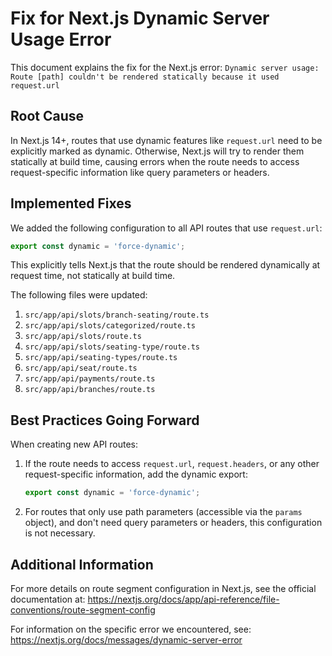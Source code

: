 # Fix for Next.js Dynamic Server Usage Error

This document explains the fix for the Next.js error:
`Dynamic server usage: Route [path] couldn't be rendered statically because it used request.url`

## Root Cause

In Next.js 14+, routes that use dynamic features like `request.url` need to be explicitly marked as dynamic. Otherwise, Next.js will try to render them statically at build time, causing errors when the route needs to access request-specific information like query parameters or headers.

## Implemented Fixes

We added the following configuration to all API routes that use `request.url`:

```typescript
export const dynamic = 'force-dynamic';
```

This explicitly tells Next.js that the route should be rendered dynamically at request time, not statically at build time.

The following files were updated:

1. `src/app/api/slots/branch-seating/route.ts`
2. `src/app/api/slots/categorized/route.ts`
3. `src/app/api/slots/route.ts`
4. `src/app/api/slots/seating-type/route.ts`
5. `src/app/api/seating-types/route.ts`
6. `src/app/api/seat/route.ts`
7. `src/app/api/payments/route.ts`
8. `src/app/api/branches/route.ts`

## Best Practices Going Forward

When creating new API routes:

1. If the route needs to access `request.url`, `request.headers`, or any other request-specific information, add the dynamic export:
   
   ```typescript
   export const dynamic = 'force-dynamic';
   ```

2. For routes that only use path parameters (accessible via the `params` object), and don't need query parameters or headers, this configuration is not necessary.

## Additional Information

For more details on route segment configuration in Next.js, see the official documentation at:
https://nextjs.org/docs/app/api-reference/file-conventions/route-segment-config

For information on the specific error we encountered, see:
https://nextjs.org/docs/messages/dynamic-server-error 